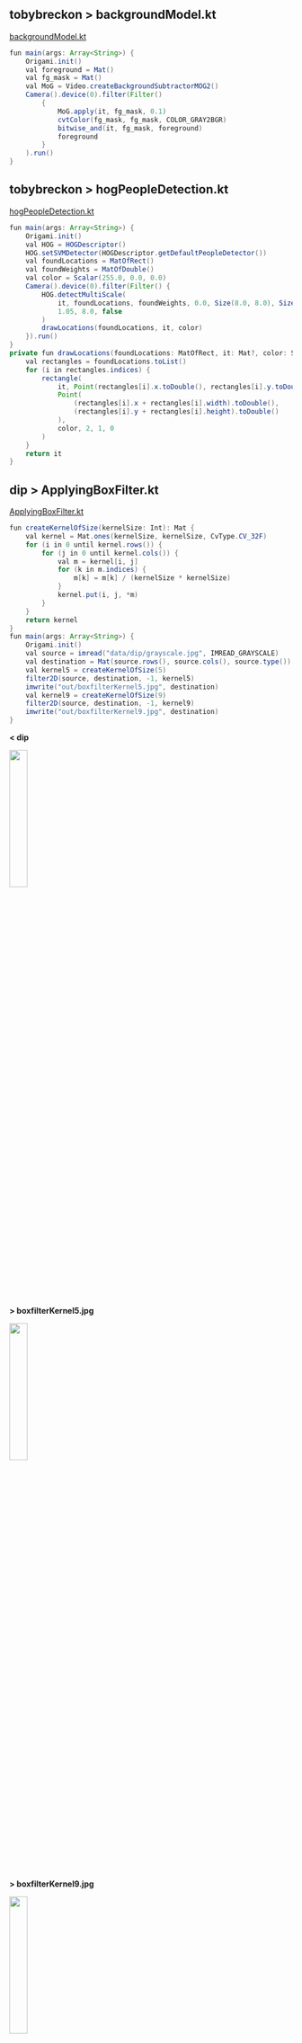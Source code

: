 ## tobybreckon > backgroundModel.kt
<a href="./src/main/kotlin/tobybreckon/backgroundModel.kt">backgroundModel.kt</a>
```java
fun main(args: Array<String>) {
    Origami.init()
    val foreground = Mat()
    val fg_mask = Mat()
    val MoG = Video.createBackgroundSubtractorMOG2()
    Camera().device(0).filter(Filter()
        {
            MoG.apply(it, fg_mask, 0.1)
            cvtColor(fg_mask, fg_mask, COLOR_GRAY2BGR)
            bitwise_and(it, fg_mask, foreground)
            foreground
        }
    ).run()
}
```
## tobybreckon > hogPeopleDetection.kt
<a href="./src/main/kotlin/tobybreckon/hogPeopleDetection.kt">hogPeopleDetection.kt</a>
```java
fun main(args: Array<String>) {
    Origami.init()
    val HOG = HOGDescriptor()
    HOG.setSVMDetector(HOGDescriptor.getDefaultPeopleDetector())
    val foundLocations = MatOfRect()
    val foundWeights = MatOfDouble()
    val color = Scalar(255.0, 0.0, 0.0)
    Camera().device(0).filter(Filter() {
        HOG.detectMultiScale(
            it, foundLocations, foundWeights, 0.0, Size(8.0, 8.0), Size(32.0, 32.0),
            1.05, 8.0, false
        )
        drawLocations(foundLocations, it, color)
    }).run()
}
private fun drawLocations(foundLocations: MatOfRect, it: Mat?, color: Scalar): Mat? {
    val rectangles = foundLocations.toList()
    for (i in rectangles.indices) {
        rectangle(
            it, Point(rectangles[i].x.toDouble(), rectangles[i].y.toDouble()),
            Point(
                (rectangles[i].x + rectangles[i].width).toDouble(),
                (rectangles[i].y + rectangles[i].height).toDouble()
            ),
            color, 2, 1, 0
        )
    }
    return it
}
```
## dip > ApplyingBoxFilter.kt
<a href="./src/main/kotlin/dip/ApplyingBoxFilter.kt">ApplyingBoxFilter.kt</a>
```java
fun createKernelOfSize(kernelSize: Int): Mat {
    val kernel = Mat.ones(kernelSize, kernelSize, CvType.CV_32F)
    for (i in 0 until kernel.rows()) {
        for (j in 0 until kernel.cols()) {
            val m = kernel[i, j]
            for (k in m.indices) {
                m[k] = m[k] / (kernelSize * kernelSize)
            }
            kernel.put(i, j, *m)
        }
    }
    return kernel
}
fun main(args: Array<String>) {
    Origami.init()
    val source = imread("data/dip/grayscale.jpg", IMREAD_GRAYSCALE)
    val destination = Mat(source.rows(), source.cols(), source.type())
    val kernel5 = createKernelOfSize(5)
    filter2D(source, destination, -1, kernel5)
    imwrite("out/boxfilterKernel5.jpg", destination)
    val kernel9 = createKernelOfSize(9)
    filter2D(source, destination, -1, kernel9)
    imwrite("out/boxfilterKernel9.jpg", destination)
}
```
**< dip**

<img src="data/dip/grayscale.jpg" height=25% width=25%/>

**> boxfilterKernel5.jpg**

<img src="out/boxfilterKernel5.jpg" height=25% width=25%/>

**> boxfilterKernel9.jpg**

<img src="out/boxfilterKernel9.jpg" height=25% width=25%/>

## dip > GaussianFilter.kt
<a href="./src/main/kotlin/dip/GaussianFilter.kt">GaussianFilter.kt</a>
```java
fun main(args: Array<String>) {
    Origami.init()
    val source = imread("data/dip/digital_image_processing.jpg", IMREAD_COLOR)
    val destination = Mat(source.rows(), source.cols(), source.type())
    GaussianBlur(source, destination, Size(11.0, 11.0), 0.0)
    imwrite("out/gaussianblur1.jpg", destination)
    GaussianBlur(source, destination, Size(45.0, 45.0), 0.0)
    imwrite("out/gaussianblur45.jpg", destination)
}
```
**< dip**

<img src="data/dip/digital_image_processing.jpg" height=25% width=25%/>

**> gaussianblur1.jpg**

<img src="out/gaussianblur1.jpg" height=25% width=25%/>

**> gaussianblur45.jpg**

<img src="out/gaussianblur45.jpg" height=25% width=25%/>

## dip > ApplyingWatermarkWithROI.kt
<a href="./src/main/kotlin/dip/ApplyingWatermarkWithROI.kt">ApplyingWatermarkWithROI.kt</a>
```java
fun main(args: Array<String>) {
    Origami.init()
    val source = imread("data/dip/digital_image_processing.jpg", IMREAD_COLOR)
    val waterMark = imread("data/dip/watermark.jpg", IMREAD_COLOR)
    val ROI = Rect(20, 20, waterMark.cols(), waterMark.rows())
    addWeighted(source.submat(ROI), 0.8, waterMark, 0.2, 1.0, source.submat(ROI))
    imwrite("out/watermarkedROI.jpg", source)
}
```
**< dip**

<img src="data/dip/digital_image_processing.jpg" height=25% width=25%/>

**< dip**

<img src="data/dip/watermark.jpg" height=25% width=25%/>

**> watermarkedROI.jpg**

<img src="out/watermarkedROI.jpg" height=25% width=25%/>

## dip > EnhanceImageSharpness.kt
<a href="./src/main/kotlin/dip/EnhanceImageSharpness.kt">EnhanceImageSharpness.kt</a>
```java
fun main(args: Array<String>) {
    Origami.init()
    val source = imread("data/dip/digital_image_processing.jpg", IMREAD_COLOR)
    val destination = Mat(source.rows(), source.cols(), source.type())
    GaussianBlur(source, destination, Size(1.0, 1.0), 10.0)
    addWeighted(source, 1.5, destination, -0.5, 0.0, destination)
    imwrite("out/sharp.jpg", destination)
}
```
**< dip**

<img src="data/dip/digital_image_processing.jpg" height=25% width=25%/>

**> sharp.jpg**

<img src="out/sharp.jpg" height=25% width=25%/>

## dip > Sobel.kt
<a href="./src/main/kotlin/dip/Sobel.kt">Sobel.kt</a>
```java
fun main(args: Array<String>) {
    init()
    val kernelSize = 3
    val source = imread("data/dip/grayscale.jpg", IMREAD_GRAYSCALE)
    val destination = Mat(source.rows(), source.cols(), source.type())
    val kernel: Mat = object : Mat(kernelSize, kernelSize, CV_32F) {
        init {
            put(0, 0, -1.0)
            put(0, 1, 0.0)
            put(0, 2, 1.0)
            put(1, 0, - 2.0)
            put(1, 1, 0.0)
            put(1, 2, 2.0)
            put(2, 0, -1.0)
            put(2, 1, 0.0)
            put(2, 2, 1.0)
        }
    }
    filter2D(source, destination, -1, kernel)
    imwrite("out/sobel.jpg", destination)
}
```
**< dip**

<img src="data/dip/grayscale.jpg" height=25% width=25%/>

**> sobel.jpg**

<img src="out/sobel.jpg" height=25% width=25%/>

## dip > EnhanceImageBrightness.kt
<a href="./src/main/kotlin/dip/EnhanceImageBrightness.kt">EnhanceImageBrightness.kt</a>
```java
fun main(args: Array<String>) {
    Origami.init()
    var alpha = 2.0
    var beta = 50.0
    val source = imread("data/dip/digital_image_processing.jpg", IMREAD_COLOR)
    val destination = Mat(source.rows(), source.cols(), source.type())
    source.convertTo(destination, -1, alpha, beta)
    imwrite("out/brightWithAlpha2Beta50.jpg", destination)
}
```
**< dip**

<img src="data/dip/digital_image_processing.jpg" height=25% width=25%/>

**> brightWithAlpha2Beta50.jpg**

<img src="out/brightWithAlpha2Beta50.jpg" height=25% width=25%/>

## dip > Prewitt.kt
<a href="./src/main/kotlin/dip/Prewitt.kt">Prewitt.kt</a>
```java
fun main(args: Array<String>) {
    init()
    val kernelSize = 3
    val source = imread("data/dip/grayscale.jpg", IMREAD_GRAYSCALE)
    val destination = Mat(source.rows(), source.cols(), source.type())
    val kernel: Mat = object : Mat(kernelSize, kernelSize, CV_32F) {
        init {
            put(0, 0, -1.0)
            put(0, 1, 0.0)
            put(0, 2, 1.0)
            put(1, 0, -1.0)
            put(1, 1, 0.0)
            put(1, 2, 1.0)
            put(2, 0, -1.0)
            put(2, 1, 0.0)
            put(2, 2, 1.0)
        }
    }
    filter2D(source, destination, -1, kernel)
    imwrite("out/prewitt.jpg", destination)
}
```
**< dip**

<img src="data/dip/grayscale.jpg" height=25% width=25%/>

**> prewitt.jpg**

<img src="out/prewitt.jpg" height=25% width=25%/>

## dip > ZoomingEffect.kt
<a href="./src/main/kotlin/dip/ZoomingEffect.kt">ZoomingEffect.kt</a>
```java
fun main(args: Array<String>) {
    Origami.init()
    val source = imread("data/dip/grayscale.jpg", IMREAD_GRAYSCALE)
    val zoomingFactor = 3
    val destination = Mat(source.rows(), source.cols(), source.type())
    resize(
        source,
        destination,
        destination.size(),
        zoomingFactor.toDouble(),
        zoomingFactor.toDouble(),
        INTER_LINEAR
    )
    imwrite("out/zoomed2.jpg", destination)
}
```
**< dip**

<img src="data/dip/grayscale.jpg" height=25% width=25%/>

**> zoomed2.jpg**

<img src="out/zoomed2.jpg" height=25% width=25%/>

## dip > Kirsch.kt
<a href="./src/main/kotlin/dip/Kirsch.kt">Kirsch.kt</a>
```java
fun main(args: Array<String>) {
    init()
    val kernelSize = 3
    val source = imread("data/dip/grayscale.jpg", IMREAD_GRAYSCALE)
    val destination = Mat(source.rows(), source.cols(), source.type())
    val kernel: Mat = object : Mat(kernelSize, kernelSize, CV_32F) {
        init {
            put(0, 0, -3.0)
            put(0, 1, -3.0)
            put(0, 2, -3.0)
            put(1, 0, -3.0)
            put(1, 1, -3.0)
            put(1, 2, -3.0)
            put(2, 0, 5.0)
            put(2, 1, 5.0)
            put(2, 2, 5.0)
        }
    }
    filter2D(source, destination, -1, kernel)
    imwrite("out/kirsch.jpg", destination)
}
```
**< dip**

<img src="data/dip/grayscale.jpg" height=25% width=25%/>

**> kirsch.jpg**

<img src="out/kirsch.jpg" height=25% width=25%/>

## dip > Pixelize.kt
<a href="./src/main/kotlin/dip/Pixelize.kt">Pixelize.kt</a>
```java
/**
 * https://stackoverflow.com/questions/55508615/how-to-pixelate-image-using-opencv-in-python
 */
fun main(args: Array<String>) {
    init()
    val (source, temp,target) = listOf(imread("data/bear.png"), Mat(),Mat())
     val (w, h) = listOf(16.0, 16.0)
    resize(source, temp, Size(w, h), 1.0,1.0, INTER_LINEAR)
    resize(temp, target, source.size(), 1.0,1.0,INTER_NEAREST)
    imwrite("out/pixelized.jpg", target)
}
```
**< bear.png**

<img src="data/bear.png" height=25% width=25%/>

**> pixelized.jpg**

<img src="out/pixelized.jpg" height=25% width=25%/>

## dip > ImageShapeConversions.kt
<a href="./src/main/kotlin/dip/ImageShapeConversions.kt">ImageShapeConversions.kt</a>
```java
fun main(args: Array<String>) {
    Origami.init()
    val input = File("data/dip/digital_image_processing.jpg")
    val image = ImageIO.read(input)
    val data = (image.raster.dataBuffer as DataBufferByte).data
    val mat = Mat(image.height, image.width, CvType.CV_8UC3)
    mat.put(0, 0, data)
    val mat1 = Mat(image.height, image.width, CvType.CV_8UC3)
    flip(mat, mat1, -1)
    val data1 = ByteArray(mat1.rows() * mat1.cols() * mat1.elemSize().toInt())
    mat1[0, 0, data1]
    val image1 = BufferedImage(mat1.cols(), mat1.rows(), 5)
    image1.raster.setDataElements(0, 0, mat1.cols(), mat1.rows(), data1)
    val outout = File("hsv.jpg")
    ImageIO.write(image1, "jpg", outout)
}
```
## dip > BasicThresholding.kt
<a href="./src/main/kotlin/dip/BasicThresholding.kt">BasicThresholding.kt</a>
```java
fun main(args: Array<String>) {
    Origami.init()
    val source = imread("data/dip/digital_image_processing.jpg", IMREAD_COLOR)
    val destination = Mat(source.rows(), source.cols(), source.type())
    threshold(source, destination, 127.0, 255.0, THRESH_TOZERO)
    imwrite("out/ThreshZero.jpg", destination)
    threshold(source, destination, 127.0, 255.0, THRESH_TOZERO_INV)
    imwrite("out/ThreshZeroInv.jpg", destination)
    threshold(source, destination, 127.0, 255.0, THRESH_BINARY)
    imwrite("out/ThreshBinary.jpg", destination)
    threshold(source, destination, 127.0, 255.0, THRESH_BINARY_INV)
    imwrite("out/ThreshBinaryInv.jpg", destination)
}
```
**< dip**

<img src="data/dip/digital_image_processing.jpg" height=25% width=25%/>

**> ThreshZero.jpg**

<img src="out/ThreshZero.jpg" height=25% width=25%/>

**> ThreshZeroInv.jpg**

<img src="out/ThreshZeroInv.jpg" height=25% width=25%/>

**> ThreshBinary.jpg**

<img src="out/ThreshBinary.jpg" height=25% width=25%/>

**> ThreshBinaryInv.jpg**

<img src="out/ThreshBinaryInv.jpg" height=25% width=25%/>

## dip > EnhanceImageContrast.kt
<a href="./src/main/kotlin/dip/EnhanceImageContrast.kt">EnhanceImageContrast.kt</a>
```java
fun main(args: Array<String>) {
    Origami.init()
    val source = imread("data/dip/grayscale.jpg", IMREAD_GRAYSCALE)
    val destination = Mat(source.rows(), source.cols(), source.type())
    equalizeHist(source, destination)
    imwrite("out/contrast.jpg", destination)
}
```
**< dip**

<img src="data/dip/grayscale.jpg" height=25% width=25%/>

**> contrast.jpg**

<img src="out/contrast.jpg" height=25% width=25%/>

## dip > ImagePyramid.kt
<a href="./src/main/kotlin/dip/ImagePyramid.kt">ImagePyramid.kt</a>
```java
fun main(args: Array<String>) {
    Origami.init()
    var source = imread("data/dip/digital_image_processing.jpg", IMREAD_COLOR)
    val destination1 = Mat(source.rows() * 2, source.cols() * 2, source.type())
    pyrUp(source, destination1, Size((source.cols() * 2).toDouble(), (source.rows() * 2).toDouble()))
    imwrite("out/pyrUp.jpg", destination1)
    source = imread("data/dip/digital_image_processing.jpg", IMREAD_COLOR)
    val destination = Mat(source.rows() / 2, source.cols() / 2, source.type())
    pyrDown(source, destination, Size((source.cols() / 2).toDouble(), (source.rows() / 2).toDouble()))
    imwrite("out/pyrDown.jpg", destination)
}
```
**< dip**

<img src="data/dip/digital_image_processing.jpg" height=25% width=25%/>

**< dip**

<img src="data/dip/digital_image_processing.jpg" height=25% width=25%/>

**> pyrUp.jpg**

<img src="out/pyrUp.jpg" height=25% width=25%/>

**> pyrDown.jpg**

<img src="out/pyrDown.jpg" height=25% width=25%/>

## dip > ErodingDilating.kt
<a href="./src/main/kotlin/dip/ErodingDilating.kt">ErodingDilating.kt</a>
```java
fun main(args: Array<String>) {
    Origami.init()
    val source = imread("data/dip/digital_image_processing.jpg", IMREAD_COLOR)
    val destination = Mat(source.rows(), source.cols(), source.type())
    val erosion_size = 5
    val element = getStructuringElement(
        MORPH_RECT,
        Size((2 * erosion_size + 1).toDouble(), (2 * erosion_size + 1).toDouble())
    )
    erode(source, destination, element)
    imwrite("out/erosion.jpg", destination)
    val dilation_size = 5
    val element1 = getStructuringElement(
        MORPH_RECT,
        Size((2 * dilation_size + 1).toDouble(), (2 * dilation_size + 1).toDouble())
    )
    dilate(source, destination, element1)
    imwrite("out/dilation.jpg", destination)
}
```
**< dip**

<img src="data/dip/digital_image_processing.jpg" height=25% width=25%/>

**> erosion.jpg**

<img src="out/erosion.jpg" height=25% width=25%/>

**> dilation.jpg**

<img src="out/dilation.jpg" height=25% width=25%/>

## dip > AddingBorder.kt
<a href="./src/main/kotlin/dip/AddingBorder.kt">AddingBorder.kt</a>
```java
fun main(args: Array<String>) {
    Origami.init()
    val source = imread("data/dip/digital_image_processing.jpg")
    val destination = Mat(source.rows(), source.cols(), source.type())
    val top = source.rows() / 20
    val bottom = source.rows() / 20
    val left = source.cols() / 20
    val right = source.cols() / 20
    copyMakeBorder(source, destination, top, bottom, left, right, BORDER_WRAP)
    imwrite("out/borderWrap.jpg", destination)
    copyMakeBorder(source, destination, top, bottom, left, right, BORDER_REFLECT)
    imwrite("out/borderReflect.jpg", destination)
    copyMakeBorder(source, destination, top, bottom, left, right, BORDER_REPLICATE)
    imwrite("out/borderReplicate.jpg", destination)
}
```
**< dip**

<img src="data/dip/digital_image_processing.jpg" height=25% width=25%/>

**> borderWrap.jpg**

<img src="out/borderWrap.jpg" height=25% width=25%/>

**> borderReflect.jpg**

<img src="out/borderReflect.jpg" height=25% width=25%/>

**> borderReplicate.jpg**

<img src="out/borderReplicate.jpg" height=25% width=25%/>

## dip > WeightedAverage.kt
<a href="./src/main/kotlin/dip/WeightedAverage.kt">WeightedAverage.kt</a>
```java
fun main(args: Array<String>) {
    Origami.init()
    val kernelSize = 9
    val source = imread("data/dip/grayscale.jpg", Imgcodecs.IMREAD_GRAYSCALE)
    val destination = Mat(source.rows(), source.cols(), source.type())
    val kernel = Mat.ones(kernelSize, kernelSize, CvType.CV_32F)
    for (i in 0 until kernel.rows()) {
        for (j in 0 until kernel.cols()) {
            val m = kernel[i, j]
            for (k in m.indices) {
                if (i == 1 && j == 1) {
                    m[k] = (10 / 18).toDouble()
                } else {
                    m[k] = m[k] / 18
                }
            }
            kernel.put(i, j, *m)
        }
    }
    filter2D(source, destination, -1, kernel)
    imwrite("out/weightedaveragefilter.jpg", destination)
}
```
**< dip**

<img src="data/dip/grayscale.jpg" height=25% width=25%/>

**> weightedaveragefilter.jpg**

<img src="out/weightedaveragefilter.jpg" height=25% width=25%/>

## dip > Convolution.kt
<a href="./src/main/kotlin/dip/Convolution.kt">Convolution.kt</a>
```java
fun main(args: Array<String>) {
    init()
    val kernelSize = 3
    val source = imread("data/dip/grayscale.jpg", IMREAD_GRAYSCALE)
    val destination = Mat(source.rows(), source.cols(), source.type())
    val kernel: Mat = object : Mat(kernelSize, kernelSize, CV_32F) {
        init {
            put(0, 0, 0.0)
            put(0, 1, 0.0)
            put(0, 2, 0.0)
            put(1, 0, 0.0)
            put(1, 1, 1.0)
            put(1, 2, 0.0)
            put(2, 0, 0.0)
            put(2, 1, 0.0)
            put(2, 2, 0.0)
        }
    }
    filter2D(source, destination, -1, kernel)
    imwrite("out/understand.jpg", destination)
}
```
**< dip**

<img src="data/dip/grayscale.jpg" height=25% width=25%/>

**> understand.jpg**

<img src="out/understand.jpg" height=25% width=25%/>

## dip > Laplacian.kt
<a href="./src/main/kotlin/dip/Laplacian.kt">Laplacian.kt</a>
```java
fun main(args: Array<String>) {
    init()
    val kernelSize = 3
    val source = imread("data/dip/grayscale.jpg", IMREAD_GRAYSCALE)
    val destination = Mat(source.rows(), source.cols(), source.type())
    val kernel: Mat = object : Mat(kernelSize, kernelSize, CV_32F) {
        init {
            put(0, 0, 0.0)
            put(0, 1, -1.0)
            put(0, 2, 0.0)
            put(1, 0, - 1.0)
            put(1, 1, 4.0)
            put(1, 2, -1.0)
            put(2, 0, 0.0)
            put(2, 1, -1.0)
            put(2, 2, 0.0)
        }
    }
    filter2D(source, destination, -1, kernel)
    imwrite("out/laplacian.jpg", destination)
}
```
**< dip**

<img src="data/dip/grayscale.jpg" height=25% width=25%/>

**> laplacian.jpg**

<img src="out/laplacian.jpg" height=25% width=25%/>

## dip > ColorSpaceConversion.kt
<a href="./src/main/kotlin/dip/ColorSpaceConversion.kt">ColorSpaceConversion.kt</a>
```java
fun main(args: Array<String>) {
    Origami.init()
    val mat = imread("data/dip/digital_image_processing.jpg")
    val mat1 = Mat(mat.width(), mat.height(), CvType.CV_8UC3)
    cvtColor(mat, mat1, COLOR_RGB2HSV)
    imwrite("out/hsv.jpg", mat1)
}
```
**< dip**

<img src="data/dip/digital_image_processing.jpg" height=25% width=25%/>

**> hsv.jpg**

<img src="out/hsv.jpg" height=25% width=25%/>

## dip > Robinson.kt
<a href="./src/main/kotlin/dip/Robinson.kt">Robinson.kt</a>
```java
fun main(args: Array<String>) {
    init()
    val kernelSize = 3
    val source = imread("data/dip/grayscale.jpg", IMREAD_GRAYSCALE)
    val destination = Mat(source.rows(), source.cols(), source.type())
    val kernel: Mat = object : Mat(kernelSize, kernelSize, CV_32F) {
        init {
            put(0, 0, -1.0)
            put(0, 1, 0.0)
            put(0, 2, 1.0)
            put(1, 0, - 2.0)
            put(1, 1, 0.0)
            put(1, 2, 2.0)
            put(2, 0, -1.0)
            put(2, 1, 0.0)
            put(2, 2, 1.0)
        }
    }
    filter2D(source, destination, -1, kernel)
    imwrite("out/robinson.jpg", destination)
}
```
**< dip**

<img src="data/dip/grayscale.jpg" height=25% width=25%/>

**> robinson.jpg**

<img src="out/robinson.jpg" height=25% width=25%/>

## dip > ApplyingWatermark.kt
<a href="./src/main/kotlin/dip/ApplyingWatermark.kt">ApplyingWatermark.kt</a>
```java
fun main(args: Array<String>) {
    Origami.init()
    val source = imread("data/dip/digital_image_processing.jpg", IMREAD_COLOR)
    putText(
        source, "dip.hellonico.info", Point((source.rows() / 2).toDouble(), (source.cols() / 2).toDouble()),
        FONT_ITALIC, 1.0, Scalar(255.0)
    )
    imwrite("out/watermarked.jpg", source)
}
```
**< dip**

<img src="data/dip/digital_image_processing.jpg" height=25% width=25%/>

**> watermarked.jpg**

<img src="out/watermarked.jpg" height=25% width=25%/>

## tutorialpoint > BilateralFilter.kt
<a href="./src/main/kotlin/tutorialpoint/BilateralFilter.kt">BilateralFilter.kt</a>
```java
fun main(args: Array<String>) {
    Origami.init()
    val src = imread("data/marcel2019.jpg")
    val dst = Mat()
    bilateralFilter(src, dst, 15, 80.0, 80.0, Core.BORDER_DEFAULT)
    imwrite("out/bilateral.jpg", dst)
}
```
**< marcel2019.jpg**

<img src="data/marcel2019.jpg" height=25% width=25%/>

**> bilateral.jpg**

<img src="out/bilateral.jpg" height=25% width=25%/>

## tutorialpoint > BoxFilter.kt
<a href="./src/main/kotlin/tutorialpoint/BoxFilter.kt">BoxFilter.kt</a>
```java
fun main(args: Array<String>) {
    Origami.init()
    val src = imread("data/marcel2019.jpg")
    val dst = Mat()
    val size = Size(45.0, 45.0)
    val point = Point(-1.0, -1.0)
    boxFilter(src, dst, 50, size, point, true, Core.BORDER_DEFAULT)
    imwrite("out/RboxFilter.jpg", dst)
}
```
**< marcel2019.jpg**

<img src="data/marcel2019.jpg" height=25% width=25%/>

**> RboxFilter.jpg**

<img src="out/RboxFilter.jpg" height=25% width=25%/>

## tutorialpoint > SQRBoxFilterTest.kt
<a href="./src/main/kotlin/tutorialpoint/SQRBoxFilterTest.kt">SQRBoxFilterTest.kt</a>
```java
fun main(args: Array<String>) {
    Origami.init()
    val src = imread("data/marcel2019.jpg")
    val dst = Mat()
    sqrBoxFilter(src, dst, -1, Size(1.0, 1.0))
    imwrite("out/sqrBoxFilter.jpg", dst)
}
```
**< marcel2019.jpg**

<img src="data/marcel2019.jpg" height=25% width=25%/>

**> sqrBoxFilter.jpg**

<img src="out/sqrBoxFilter.jpg" height=25% width=25%/>

## tutorialpoint > Filter2D.kt
<a href="./src/main/kotlin/tutorialpoint/Filter2D.kt">Filter2D.kt</a>
```java
fun main(args: Array<String>) {
    Origami.init()
    val src = imread("data/marcel2019.jpg")
    val dst = Mat()
    val kernel = Mat.ones(5, 5, CvType.CV_32F)
    for (i in 0 until kernel.rows()) {
        for (j in 0 until kernel.cols()) {
            val m:DoubleArray = kernel[i, j]
            for (k in 1 until m.size) {
                m[k] = m[k] / 2
            }
            kernel.put(i, j, *m)
        }
    }
    println(kernel.dump())
    filter2D(src, dst, -1, kernel)
    imwrite("out/filter2d.jpg", dst)
}
```
**< marcel2019.jpg**

<img src="data/marcel2019.jpg" height=25% width=25%/>

**> filter2d.jpg**

<img src="out/filter2d.jpg" height=25% width=25%/>

## tutorialpoint > BlurTest.kt
<a href="./src/main/kotlin/tutorialpoint/BlurTest.kt">BlurTest.kt</a>
```java
fun main(args: Array<String>) {
    Origami.init()
    val (src,dst) = listOf(imread("data/marcel.jpg"), Mat())
    blur(src, dst, Size(100.0, 100.0), Point(20.0, 30.0), BORDER_REFLECT)
    imwrite("out/blurtest.jpg", dst)
}
```
**< marcel.jpg**

<img src="data/marcel.jpg" height=25% width=25%/>

**> blurtest.jpg**

<img src="out/blurtest.jpg" height=25% width=25%/>

## tutorialpoint > GaussianTest.kt
<a href="./src/main/kotlin/tutorialpoint/GaussianTest.kt">GaussianTest.kt</a>
```java
fun main(args: Array<String>) {
    Origami.init()
    val src = imread("data/marcel2019.jpg")
    val dst = Mat()
    GaussianBlur(src, dst, Size(45.0, 45.0), 0.0)
    imwrite("out/gaussianmarcel.jpg", dst)
}
```
**< marcel2019.jpg**

<img src="data/marcel2019.jpg" height=25% width=25%/>

**> gaussianmarcel.jpg**

<img src="out/gaussianmarcel.jpg" height=25% width=25%/>

## tutorialpoint > MedianTest.kt
<a href="./src/main/kotlin/tutorialpoint/MedianTest.kt">MedianTest.kt</a>
```java
fun main(args: Array<String>) {
    Origami.init()
    val src = imread("data/marcel2019.jpg")
    val dst = Mat()
    medianBlur(src, dst, 15)
    imwrite("out/medianmarcel.jpg", dst)
}
```
**< marcel2019.jpg**

<img src="data/marcel2019.jpg" height=25% width=25%/>

**> medianmarcel.jpg**

<img src="out/medianmarcel.jpg" height=25% width=25%/>

## stackoverflow > OptimizingGrabcut.kt
<a href="./src/main/kotlin/stackoverflow/OptimizingGrabcut.kt">OptimizingGrabcut.kt</a>
```java
fun main(args: Array<String>) {
    Origami.init()
    val mat = imread("data/marcel2019.jpg")
    val result = extractFace(mat, 300, 1200, 300, 900)
    imwrite("out/grabcut.jpg", result)
}
fun extractFace(image: Mat, xOne: Int, xTwo: Int, yOne: Int, yTwo: Int): Mat {
    val rectangle = Rect(xOne, yOne, xTwo, yTwo)
    val result = Mat()
    val bgdModel = Mat()
    val fgdModel = Mat()
    val source = Mat(1, 1, CvType.CV_8U, Scalar(3.0))
    val iteration:Int = 1
    grabCut(image, result, rectangle, bgdModel, fgdModel, iteration, GC_INIT_WITH_RECT)
    compare(result, source, result, CMP_EQ)
    val foreground = Mat(image.size(), CvType.CV_8UC3, Scalar(255.0, 255.0, 255.0))
    image.copyTo(foreground, result)
    return foreground
}
```
**< marcel2019.jpg**

<img src="data/marcel2019.jpg" height=25% width=25%/>

**> grabcut.jpg**

<img src="out/grabcut.jpg" height=25% width=25%/>

## tanaka79image > GetPixel.kt
<a href="./src/main/kotlin/tanaka79image/GetPixel.kt">GetPixel.kt</a>
```java
fun main(args: Array<String>) {
    Origami.init()
    val im = imread("data/lupin3.jpeg") // 入力画像の取得
    // RGBカラー画像の画素値を取得
    var data = DoubleArray(3)
    data = im[100, 200]
    println("Blue：" + data[0])
    println("Green：" + data[1])
    println("Red：" + data[2])
    // グレースケール画像の画素値を取得
    val gray = Mat()
    cvtColor(im, gray, COLOR_RGB2GRAY) // 画像のグレースケール変換
    var data2 = DoubleArray(1)
    data2 = gray[100, 200]
    println("Gray：" + data2[0])
}
```
**< lupin3.jpeg**

<img src="data/lupin3.jpeg" height=25% width=25%/>

## tanaka79image > Trimming.kt
<a href="./src/main/kotlin/tanaka79image/Trimming.kt">Trimming.kt</a>
```java
fun main(args: Array<String>) {
    Origami.init()
    // 入力画像の取得
    val im = imread("data/lupin3.jpeg")
    val roi = Rect(280, 60, 120, 100)
    val im2 = Mat(im, roi)
    // 結果を保存
    imwrite("out/tanaka_trimming.png", im2)
}
```
**< lupin3.jpeg**

<img src="data/lupin3.jpeg" height=25% width=25%/>

**> tanaka_trimming.png**

<img src="out/tanaka_trimming.png" height=25% width=25%/>

## tanaka79image > DetectHSV.kt
<a href="./src/main/kotlin/tanaka79image/DetectHSV.kt">DetectHSV.kt</a>
```java
fun main(args: Array<String>) {
    Origami.init()
    val im = imread("data/lupin3.jpeg") // 入力画像の取得
    val hsv = Mat()
    val mask = Mat()
    val im2 = Mat()
    cvtColor(im, hsv, COLOR_BGR2HSV) // HSV色空間に変換
    inRange(hsv, Scalar(100.0, 10.0, 0.0), Scalar(140.0, 255.0, 255.0), mask) // 緑色領域のマスク作成
    im.copyTo(im2, mask) // マスクを 用いて入力画像から緑色領域を抽出
    imwrite("out/tanakahsvmask.jpg", im2) // 画像の出力
    bitwise_not(mask, mask)
    val im3 = Mat()
    im.copyTo(im3, mask) // マスクを 用いて入力画像から緑色領域を抽出
    imwrite("out/tanakahsv.jpg", im3) // 画像の出力
}
```
**< lupin3.jpeg**

<img src="data/lupin3.jpeg" height=25% width=25%/>

**> tanakahsvmask.jpg**

<img src="out/tanakahsvmask.jpg" height=25% width=25%/>

**> tanakahsv.jpg**

<img src="out/tanakahsv.jpg" height=25% width=25%/>

## tanaka79image > Mosaic.kt
<a href="./src/main/kotlin/tanaka79image/Mosaic.kt">Mosaic.kt</a>
```java
fun main(args: Array<String>) {
    Origami.init()
    val im = imread("data/lupin3.jpeg") // 入力画像の取得
    resize(im, im, Size(), 0.1, 0.1, INTER_NEAREST) // 画像サイズを1/10倍
    resize(im, im, Size(), 10.0, 10.0, INTER_NEAREST) // 画像サイズを10倍
    imwrite("out/tanaka_mosaic.jpg", im) // 画像の出力
}
```
**< lupin3.jpeg**

<img src="data/lupin3.jpeg" height=25% width=25%/>

**> tanaka_mosaic.jpg**

<img src="out/tanaka_mosaic.jpg" height=25% width=25%/>

## tanaka79image > Gamma.kt
<a href="./src/main/kotlin/tanaka79image/Gamma.kt">Gamma.kt</a>
```java
fun main(args: Array<String>) {
    Origami.init()
    val im = imread("data/lupin3.jpeg") // 入力画像の取得
    val gamma = 1.0 // ガンマ定数
    // ルックアップテーブルの計算
    val lut = Mat(1, 256, CvType.CV_8UC1) //　ルックアップテーブル作成
    lut.setTo(Scalar(0.0))
    for (i in 0..255) {
        lut.put(0, i, Math.pow(1.0 * i / 255, 1 / gamma) * 255)
    }
    // ガンマ変換
    Core.LUT(im, lut, im)
    // 画像の出力
    imwrite("out/tanaka_gamma.jpg", im)
}
```
**< lupin3.jpeg**

<img src="data/lupin3.jpeg" height=25% width=25%/>

**> tanaka_gamma.jpg**

<img src="out/tanaka_gamma.jpg" height=25% width=25%/>

## tanaka79image > Grabcut.kt
<a href="./src/main/kotlin/tanaka79image/Grabcut.kt">Grabcut.kt</a>
```java
fun main(args: Array<String>) {
    Origami.init()
    val im = imread("data/lupin3.jpeg") // 入力画像の取得
    val mask = Mat() // マスク画像用
    val bgModel = Mat() // 背景モデル用
    val fgModel = Mat() // 前景モデル用
    val rect = Rect(10, 10, 250, 290) // 大まかな前景と背景の境目(矩形)
    val source = Mat(1, 1, CvType.CV_8U, Scalar(3.0))
    grabCut(im, mask, rect, bgModel, fgModel, 1, 0) // グラフカットで前景と背景を分離
    Core.compare(mask, source, mask, Core.CMP_EQ)
    val fg = Mat(im.size(), CvType.CV_8UC1, Scalar(0.0, 0.0, 0.0)) // 前景画像用
    im.copyTo(fg, mask) // 前景画像の作成
    imwrite("out/tanaka_grabcut.jpg", fg) // 画像の出力
}
```
**< lupin3.jpeg**

<img src="data/lupin3.jpeg" height=25% width=25%/>

**> tanaka_grabcut.jpg**

<img src="out/tanaka_grabcut.jpg" height=25% width=25%/>

## tanaka79image > FastNlMeans.kt
<a href="./src/main/kotlin/tanaka79image/FastNlMeans.kt">FastNlMeans.kt</a>
```java
fun main(args: Array<String>) {
    Origami.init()
    val im = imread("data/lupin3.jpeg") // 入力画像の取得
    Photo.fastNlMeansDenoising(im, im)
    imwrite("out/tanaka_denoising.jpg", im) // 画像の出力
}
```
**< lupin3.jpeg**

<img src="data/lupin3.jpeg" height=25% width=25%/>

**> tanaka_denoising.jpg**

<img src="out/tanaka_denoising.jpg" height=25% width=25%/>

## tanaka79image > EqualizeHistgram.kt
<a href="./src/main/kotlin/tanaka79image/EqualizeHistgram.kt">EqualizeHistgram.kt</a>
```java
fun main(args: Array<String>) {
    Origami.init()
    val im = imread("data/lupin3.jpeg") // 入力画像の取得
    val gray = Mat()
    cvtColor(im, gray, COLOR_RGB2GRAY) // 画像のグレースケール変換
    equalizeHist(gray, gray) // グレースケール画像のヒストグラムを平坦化
    imwrite("out/tanaka_hist.jpg", gray) // 画像の出力
}
```
**< lupin3.jpeg**

<img src="data/lupin3.jpeg" height=25% width=25%/>

**> tanaka_hist.jpg**

<img src="out/tanaka_hist.jpg" height=25% width=25%/>

## tanaka79image > TemplateMatching.kt
<a href="./src/main/kotlin/tanaka79image/TemplateMatching.kt">TemplateMatching.kt</a>
```java
fun main(args: Array<String>) {
    Origami.init()
    val im = imread("data/lupin3.jpeg") // 入力画像の取得
    val tmp = imread("data/lupin_head.jpg") // テンプレート画像の取得
    val result = Mat()
    matchTemplate(im, tmp, result, TM_CCOEFF_NORMED) //テンプレートマッチング
    threshold(result, result, 0.8, 1.0, THRESH_TOZERO) // 検出結果から相関係数がしきい値以下の部分を削除
    // テンプレート画像の部分を元画像に赤色の矩形で囲む
    for (i in 0 until result.rows()) {
        for (j in 0 until result.cols()) {
            if (result[i, j][0] > 0) {
                rectangle(
                    im,
                    Point(j.toDouble(), i.toDouble()),
                    Point((j + tmp.cols()).toDouble(), (i + tmp.rows()).toDouble()),
                    Scalar(0.0, 0.0, 255.0)
                )
            }
        }
    }
    imwrite("out/tanaka_match.jpg", im) // 画像の出力
}
```
**< lupin3.jpeg**

<img src="data/lupin3.jpeg" height=25% width=25%/>

**< lupin_head.jpg**

<img src="data/lupin_head.jpg" height=25% width=25%/>

**> tanaka_match.jpg**

<img src="out/tanaka_match.jpg" height=25% width=25%/>

## tanaka79image > Canny.kt
<a href="./src/main/kotlin/tanaka79image/Canny.kt">Canny.kt</a>
```java
fun main(args: Array<String>) {
    Origami.init()
    val im = imread("data/lupin3.jpeg") // 入力画像の取得
    val gray = Mat()
    cvtColor(im, gray, COLOR_RGB2GRAY) // グレースケール変換
    Canny(gray, gray, 400.0, 500.0, 5, true) // Cannyアルゴリズムで輪郭検出
    imwrite("out/tanaka_canny.jpg", gray) // エッジ画像の出力
}
```
**< lupin3.jpeg**

<img src="data/lupin3.jpeg" height=25% width=25%/>

**> tanaka_canny.jpg**

<img src="out/tanaka_canny.jpg" height=25% width=25%/>

## me > hello.kt
<a href="./src/main/kotlin/me/hello.kt">hello.kt</a>
```java
fun main(args: Array<String>) {
    Origami.init()
    val hello = eye(3, 3, CV_8UC1)
    println(hello.dump())
}
```
## me > BodyTransfer.kt
<a href="./src/main/kotlin/me/BodyTransfer.kt">BodyTransfer.kt</a>
```java
const val DEFAULT_CLASSIFIER =
    "https://raw.githubusercontent.com/opencv/opencv/master/data/haarcascades/haarcascade_upperbody.xml"
const val DEFAULT_IMAGE = "https://www.netclipart.com/pp/m/106-1066497_suit-man-png-man-in-suit-png.png"
const val CLASSIFIER_PATH = "haarcascade.xml"
val COLOR = Scalar(0.0, 100.0, 0.0)
fun main(args: Array<String>) {
    Origami.init()
    val imageUrl = if (args.size >= 1 && args[0] != null) args[0] else DEFAULT_IMAGE
    val classifierUrl = if (args.size >= 2 && args[1] != null) args[1] else DEFAULT_CLASSIFIER
    Downloader.transfer(imageUrl, "data/image.jpg")
    Downloader.transfer(classifierUrl, CLASSIFIER_PATH)
    val classifier = CascadeClassifier()
    classifier.load(CLASSIFIER_PATH)
    val mat = imread("data/image.jpg")
    val bodies = MatOfRect()
    classifier.detectMultiScale(mat, bodies)
    for (body in bodies.toList()) {
        Imgproc.rectangle(
            mat,
            Point(body.x.toDouble(), body.y.toDouble()),
            Point((body.x + body.width).toDouble(), (body.y + body.height).toDouble()),
            COLOR,
            3
        )
    }
    imwrite("out/bodytransfer.jpg", mat)
}
```
**< image.jpg**

<img src="data/image.jpg" height=25% width=25%/>

**> bodytransfer.jpg**

<img src="out/bodytransfer.jpg" height=25% width=25%/>

## geeksforgeeks > InPainting.kt
<a href="./src/main/kotlin/geeksforgeeks/InPainting.kt">InPainting.kt</a>
```java
/**
 * https://www.geeksforgeeks.org/introduction-to-opencv/
 */
fun main(args: Array<String>) {
    Origami.init()
    val img = imread("data/geeksforgeeks/cat_damaged.png")
    val mask = imread("data/geeksforgeeks/cat_mask.png", 0)
    val dst = Mat()
    inpaint(img, mask, dst, 3.0, INPAINT_NS)
    imwrite("out/cat_inpainted.png", dst)
}
```
**< geeksforgeeks**

<img src="data/geeksforgeeks/cat_damaged.png" height=25% width=25%/>

**< geeksforgeeks**

<img src="data/geeksforgeeks/cat_mask.png" height=25% width=25%/>

**> cat_inpainted.png**

<img src="out/cat_inpainted.png" height=25% width=25%/>

## tanaka79 > Level.kt
<a href="./src/main/kotlin/tanaka79/Level.kt">Level.kt</a>
```java
fun main(args: Array<String>) {
    Origami.init()
    val im = imread("data/lupin3.jpeg") // 入力画像の取得
    val n = 100 // 大きいほど階調数が減少
    // 減色処理
    val sz = im.size()
    var i = 0
    while (i < sz.height) {
        var j = 0
        while (j < sz.width) {
            val pixcel = im[i, j]
            pixcel[0] = (pixcel[0].toInt() / n * n + n / 2).toDouble()
            pixcel[1] = (pixcel[1].toInt() / n * n + n / 2).toDouble()
            pixcel[2] = (pixcel[2].toInt() / n * n + n / 2).toDouble()
            im.put(i, j, *pixcel)
            j++
        }
        i++
    }
    imwrite("out/tanaka_level.jpg", im) // 画像データをJPG形式で保存
}
```
**< lupin3.jpeg**

<img src="data/lupin3.jpeg" height=25% width=25%/>

**> tanaka_level.jpg**

<img src="out/tanaka_level.jpg" height=25% width=25%/>

## tanaka79 > MedianBlur.kt
<a href="./src/main/kotlin/tanaka79/MedianBlur.kt">MedianBlur.kt</a>
```java
fun main(args: Array<String>) {
    Origami.init()
    val im = imread("data/lupin3.jpeg") // 入力画像の取得
    val dst = Mat()
    medianBlur(im, dst, 5)
    imwrite("out/tanaka_median.jpg", dst) // 出力画像の保存
}
```
**< lupin3.jpeg**

<img src="data/lupin3.jpeg" height=25% width=25%/>

**> tanaka_median.jpg**

<img src="out/tanaka_median.jpg" height=25% width=25%/>

## tanaka79 > HoughLinesP.kt
<a href="./src/main/kotlin/tanaka79/HoughLinesP.kt">HoughLinesP.kt</a>
```java
fun main(args: Array<String>) {
    Origami.init()
    val im = imread("data/lupin3.jpeg") // 入力画像の取得
    val gray = Mat(im.rows(), im.cols(), CvType.CV_8SC1)
    cvtColor(im, gray, COLOR_RGB2GRAY) // グレースケール変換
    Canny(gray, gray, 80.0, 100.0) // 輪郭線検出
    val lines = Mat()
    // 確率的ハフ変換で直線検出
    HoughLinesP(gray, lines, 1.0, Math.PI / 180, 50, 100.0, 50.0)
    var data: DoubleArray
    val pt1 = Point()
    val pt2 = Point()
    // 検出した直線上を赤線で塗る
    for (i in 0 until lines.cols()) {
        data = lines[0, i]
        pt1.x = data[0]
        pt1.y = data[1]
        pt2.x = data[2]
        pt2.y = data[3]
        line(im, pt1, pt2, Scalar(0.0, 0.0, 200.0), 3)
    }
    imwrite("out/tanaka_houghlinesp.jpg", im) // 出力画像の保存
}
```
**< lupin3.jpeg**

<img src="data/lupin3.jpeg" height=25% width=25%/>

**> tanaka_houghlinesp.jpg**

<img src="out/tanaka_houghlinesp.jpg" height=25% width=25%/>

## tanaka79 > Sobel.kt
<a href="./src/main/kotlin/tanaka79/Sobel.kt">Sobel.kt</a>
```java
fun main(args: Array<String>) {
    Origami.init()
    val gray = imread("data/lupin3.jpeg", 0)
    Sobel(gray, gray, gray.depth(), 2, 2)
    imwrite("out/tanaka_sobel.jpg", gray)
}
```
**< lupin3.jpeg**

<img src="data/lupin3.jpeg" height=25% width=25%/>

**> tanaka_sobel.jpg**

<img src="out/tanaka_sobel.jpg" height=25% width=25%/>

## tanaka79 > Cluster.kt
<a href="./src/main/kotlin/tanaka79/Cluster.kt">Cluster.kt</a>
```java
fun main(args: Array<String>) {
    Origami.init()
    val img = imread("data/lupin3.jpeg") // 入力画像の取得
    val k = 2
    val clusters = cluster(img, k)[0]
    imwrite("out/tanaka_cluster.png", clusters) // 画像をJPG形式で保存
}
fun cluster(cutout: Mat, k: Int): List<Mat> {
    val samples = cutout.reshape(1, cutout.cols() * cutout.rows())
    val samples32f = Mat()
    samples.convertTo(samples32f, CvType.CV_32F, 1.0 / 255.0)
    val labels = Mat()
    val criteria = TermCriteria(TermCriteria.COUNT, 100, 1.0)
    val centers = Mat()
    Core.kmeans(samples32f, k, labels, criteria, 1, Core.KMEANS_PP_CENTERS, centers)
    return showClusters(cutout, labels, centers)
}
private fun showClusters(cutout: Mat, labels: Mat, centers: Mat): List<Mat> {
    centers.convertTo(centers, CvType.CV_8UC1, 255.0)
    centers.reshape(3)
    val clusters: MutableList<Mat> = ArrayList()
    for (i in 0 until centers.rows()) {
        clusters.add(Mat.zeros(cutout.size(), cutout.type()))
    }
    val counts: MutableMap<Int, Int> = HashMap()
    for (i in 0 until centers.rows()) counts[i] = 0
    var rows = 0
    for (y in 0 until cutout.rows()) {
        for (x in 0 until cutout.cols()) {
            val label = labels[rows, 0][0].toInt()
            val r = centers[label, 2][0].toInt()
            val g = centers[label, 1][0].toInt()
            val b = centers[label, 0][0].toInt()
            clusters[label].put(y, x, b.toDouble(), g.toDouble(), r.toDouble())
            rows++
        }
    }
    return clusters
}
```
**< lupin3.jpeg**

<img src="data/lupin3.jpeg" height=25% width=25%/>

**> tanaka_cluster.png**

<img src="out/tanaka_cluster.png" height=25% width=25%/>

## tanaka79 > Resize.kt
<a href="./src/main/kotlin/tanaka79/Resize.kt">Resize.kt</a>
```java
fun main(args: Array<String>) {
    Origami.init()
    val im = imread("data/lupin3.jpeg") // 入力画像の取得
    val im2 = Mat()
    val im3 = Mat()
    val sz = im.size()
    resize(im, im2, Size(sz.width * 2, sz.height * 2)) // 2倍拡大
    resize(im, im3, Size(sz.width * 0.5, sz.height * 0.5)) // 1/2倍に縮小
    imwrite("out/tanaka_resize2.jpg", im2) // 出力画像の保存
    imwrite("out/tanaka_resize05.jpg", im3) // 出力画像の保存
}
```
**< lupin3.jpeg**

<img src="data/lupin3.jpeg" height=25% width=25%/>

**> tanaka_resize2.jpg**

<img src="out/tanaka_resize2.jpg" height=25% width=25%/>

**> tanaka_resize05.jpg**

<img src="out/tanaka_resize05.jpg" height=25% width=25%/>

## tanaka79 > HoughLines.kt
<a href="./src/main/kotlin/tanaka79/HoughLines.kt">HoughLines.kt</a>
```java
fun main(args: Array<String>) {
    Origami.init()
    val im = imread("data/lupin3.jpeg") // 入力画像の取得
    val gray = Mat(im.rows(), im.cols(), CvType.CV_8SC1)
    cvtColor(im, gray, COLOR_RGB2GRAY) // グレースケール変換
    Canny(gray, gray, 70.0, 110.0) // 輪郭線検出
    val lines = Mat()
    // 古典的ハフ変換で直線検出
    HoughLines(gray, lines, 1.0, 2 * Math.PI / 180, 20)
    // 検出した直線上を赤線で塗る
    for (i in 0 until lines.cols()) {
        val data = lines[0, i]
        val rho = data[0]
        val theta = data[1]
        val cosTheta = Math.cos(theta)
        val sinTheta = Math.sin(theta)
        val x0 = cosTheta * rho
        val y0 = sinTheta * rho
        val pt1 = Point(x0 + 10000 * -sinTheta, y0 + 10000 * cosTheta)
        val pt2 = Point(x0 - 10000 * -sinTheta, y0 - 10000 * cosTheta)
        line(im, pt1, pt2, Scalar(0.0, 0.0, 200.0), 3)
    }
    imwrite("out/tanaka_houghlines.jpg", im) // 出力画像の保存
}
```
**< lupin3.jpeg**

<img src="data/lupin3.jpeg" height=25% width=25%/>

**> tanaka_houghlines.jpg**

<img src="out/tanaka_houghlines.jpg" height=25% width=25%/>

## tanaka79 > BoxFilter.kt
<a href="./src/main/kotlin/tanaka79/BoxFilter.kt">BoxFilter.kt</a>
```java
fun main(args: Array<String>) {
    Origami.init()
    val im = imread("data/lupin3.jpeg") // 入力画像の取得
    val dst = Mat()
    blur(im, dst, Size(5.0, 5.0))
    imwrite("out/tanaka_blur.jpg", dst) // 出力画像の保存
}
```
**< lupin3.jpeg**

<img src="data/lupin3.jpeg" height=25% width=25%/>

**> tanaka_blur.jpg**

<img src="out/tanaka_blur.jpg" height=25% width=25%/>

## tanaka79 > Invert.kt
<a href="./src/main/kotlin/tanaka79/Invert.kt">Invert.kt</a>
```java
fun main(args: Array<String>) {
    Origami.init()
    val im = imread("data/lupin3.jpeg") // 入力画像の取得
    Core.bitwise_not(im, im) // 色反転(Not演算)
    imwrite("out/tanaka_invert.jpg", im) // 出力画像の保存
}
```
**< lupin3.jpeg**

<img src="data/lupin3.jpeg" height=25% width=25%/>

**> tanaka_invert.jpg**

<img src="out/tanaka_invert.jpg" height=25% width=25%/>

## tanaka79 > AnimeFaceDetect.kt
<a href="./src/main/kotlin/tanaka79/AnimeFaceDetect.kt">AnimeFaceDetect.kt</a>
```java
fun main(args: Array<String>) {
    Origami.init()
    // 入力画像の取得
    val im = imread("data/lupin3.jpeg")
    // カスケード分類器でアニメ顔探索
    val faceDetector = CascadeClassifier("data/nagadomi/lbpcascade_animeface.xml")
    val faceDetections = MatOfRect()
    faceDetector.detectMultiScale(im, faceDetections)
    // 見つかったアニメ顔を矩形で囲む
    for (rect in faceDetections.toArray()) {
        rectangle(
            im,
            Point(rect.x.toDouble(), rect.y.toDouble()),
            Point((rect.x + rect.width).toDouble(), (rect.y + rect.height).toDouble()),
            Scalar(0.0, 0.0, 255.0),
            5
        )
    }
    // 結果を保存
    imwrite("out/anime_face.png", im)
}
```
**< lupin3.jpeg**

<img src="data/lupin3.jpeg" height=25% width=25%/>

**> anime_face.png**

<img src="out/anime_face.png" height=25% width=25%/>

## tanaka79 > HoughCircles.kt
<a href="./src/main/kotlin/tanaka79/HoughCircles.kt">HoughCircles.kt</a>
```java
fun main(args: Array<String>) {
    Origami.init()
    val im = imread("data/lupin3.jpeg") // 入力画像の取得
    val gray = Mat(im.rows(), im.cols(), CvType.CV_8SC1)
    cvtColor(im, gray, COLOR_RGB2GRAY) // グレースケール変換
    //Imgproc.Canny(gray, gray, 80, 100);										// 輪郭線検出
    val circles = Mat()
    // ハフ変換で円検出
    HoughCircles(gray, circles, CV_HOUGH_GRADIENT, 2.0, 10.0, 160.0, 50.0, 10, 20)
    val pt = Point()
    // 検出した直線上を赤線で塗る
    for (i in 0 until circles.cols()) {
        val data = circles[0, i]
        pt.x = data[0]
        pt.y = data[1]
        val rho = data[2]
        circle(im, pt, rho.toInt(), Scalar(0.0, 200.0, 0.0), 5)
    }
    imwrite("out/tanaka_circles.jpg", im) // 出力画像の保存
}
```
**< lupin3.jpeg**

<img src="data/lupin3.jpeg" height=25% width=25%/>

**> tanaka_circles.jpg**

<img src="out/tanaka_circles.jpg" height=25% width=25%/>

## tanaka79 > Sift.kt
<a href="./src/main/kotlin/tanaka79/Sift.kt">Sift.kt</a>
```java
fun main(args: Array<String>) {
    Origami.init()
    val im = imread("data/lupin3.jpeg") // 入力画像の取得
    val gray = Mat()
    cvtColor(im, gray, COLOR_RGB2GRAY) // 画像のグレースケール変換
    // ------ SIFTの処理 ここから ------
    val siftDetector = SIFT.create()
    val kp = MatOfKeyPoint()
    siftDetector.detect(gray, kp)
    // -- Draw keypoints
    Features2d.drawKeypoints(im, kp, im)
    imwrite("out/tanaka_sift.jpg", im) // 画像の出力
}
```
**< lupin3.jpeg**

<img src="data/lupin3.jpeg" height=25% width=25%/>

**> tanaka_sift.jpg**

<img src="out/tanaka_sift.jpg" height=25% width=25%/>

## tanaka79 > FaceDetect.kt
<a href="./src/main/kotlin/tanaka79/FaceDetect.kt">FaceDetect.kt</a>
```java
fun main(args: Array<String>) {
    Origami.init()
    // 入力画像の取得
    val im = Imgcodecs.imread("data/lupin3.jpeg")
    // カスケード分類器で顔探索
    val faceDetector = CascadeClassifier("data/haarcascades/haarcascade_frontalface_alt.xml")
    val faceDetections = MatOfRect()
    faceDetector.detectMultiScale(im, faceDetections)
    // 見つかった顔を矩形で囲む
    for (rect in faceDetections.toArray()) {
        Imgproc.rectangle(
            im,
            Point(rect.x.toDouble(), rect.y.toDouble()),
            Point((rect.x + rect.width).toDouble(), (rect.y + rect.height).toDouble()),
            Scalar(0.0, 0.0, 255.0),
            5
        )
    }
    // 結果を保存
    Imgcodecs.imwrite("out/tanaka_face.jpg", im)
}
```
**< lupin3.jpeg**

<img src="data/lupin3.jpeg" height=25% width=25%/>

**> tanaka_face.jpg**

<img src="out/tanaka_face.jpg" height=25% width=25%/>

## tanaka79 > Laplacian.kt
<a href="./src/main/kotlin/tanaka79/Laplacian.kt">Laplacian.kt</a>
```java
fun main(args: Array<String>) {
    Origami.init()
    val gray = imread("data/lupin3.jpeg", 0)
    Laplacian(gray, gray, gray.depth())
    imwrite("out/tanaka_laplacian.jpg", gray)
}
```
**< lupin3.jpeg**

<img src="data/lupin3.jpeg" height=25% width=25%/>

**> tanaka_laplacian.jpg**

<img src="out/tanaka_laplacian.jpg" height=25% width=25%/>

## tanaka79 > Canny.kt
<a href="./src/main/kotlin/tanaka79/Canny.kt">Canny.kt</a>
```java
fun main(args: Array<String>) {
    Origami.init()
    val gray = imread("data/lupin3.jpeg", 0) // 入力画像の取得
    Canny(gray, gray, 100.0, 200.0, 3, true)
    imwrite("out/tanaka_canny.jpg", gray) // 画像データをJPG形式で保存
}
```
**< lupin3.jpeg**

<img src="data/lupin3.jpeg" height=25% width=25%/>

**> tanaka_canny.jpg**

<img src="out/tanaka_canny.jpg" height=25% width=25%/>

## webcam > simple.kt
<a href="./src/main/kotlin/webcam/simple.kt">simple.kt</a>
```java
fun main(args: Array<String>) {
    init()
    Camera().run()
}
```
## webcam > simpleWithFilter.kt
<a href="./src/main/kotlin/webcam/simpleWithFilter.kt">simpleWithFilter.kt</a>
```java
fun main(args: Array<String>) {
    init()
    Camera().filter(Function { im ->
        val (temp,target) = listOf(Mat(), Mat())
        val dx = 16.0
        resize(im, temp, Size(dx, dx), 1.0, 1.0, INTER_LINEAR)
        resize(temp, target, im.size(), 1.0, 1.0, INTER_NEAREST)
        target
    }).run()
}
```

